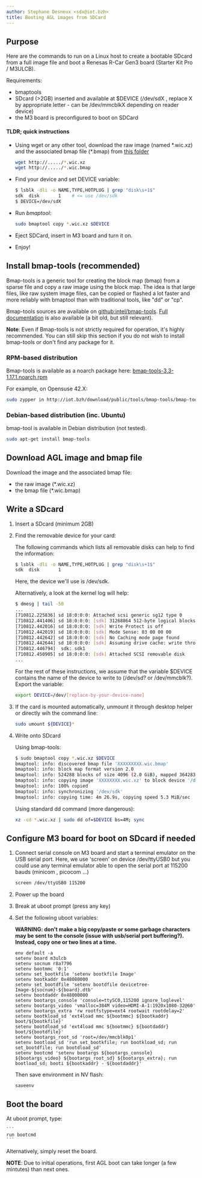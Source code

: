 ```yaml
---
author: Stephane Desneux <sdx@iot.bzh>
title: Booting AGL images from SDCard
---
```


## Purpose

Here are the commands to run on a Linux host to create a bootable SDcard from a full image file and boot a Renesas R-Car Gen3 board (Starter Kit Pro / M3ULCB).

Requirements:

* bmaptools
* SDcard (>2GB) inserted and available at $DEVICE (/dev/sdX , replace X by appropriate letter - can be /dev/mmcblkX depending on reader device)
* the M3 board is preconfigured to boot on SDCard

#### TLDR; quick instructions

* Using wget or any other tool, download the raw image (named \*.wic.xz) and the associated bmap file (\*.bmap) from [this folder](images)
    ```bash
    wget http://...../*.wic.xz
    wget http://...../*.wic.bmap
    ```
* Find your device and set DEVICE variable:
    ```bash
    $ lsblk -dli -o NAME,TYPE,HOTPLUG | grep "disk\s+1$"
    sdk  disk       1    # <= use /dev/sdk
    $ DEVICE=/dev/sdX
    ```
* Run *bmaptool*:

    ```bash
    sudo bmaptool copy *.wic.xz $DEVICE
    ```
* Eject SDCard, insert in M3 board and turn it on.
* Enjoy!

## Install bmap-tools (recommended)

Bmap-tools is a generic tool for creating the block map (bmap) from a sparse file and copy a raw image using the block map. The idea is that large files, like raw system image files, can be copied or flashed a lot faster and more reliably with bmaptool than with traditional tools, like "dd" or "cp".

Bmap-tools sources are available on [github:intel/bmap-tools](https://github.com/intel/bmap-tools).
[Full documentation](https://source.tizen.org/documentation/reference/bmaptool) is also available (a bit old, but still relevant).

**Note**: Even if Bmap-tools is not strictly required for operation, it's highly recommended. You can still skip this section if you do not wish to install bmap-tools or don't find any package for it.

### RPM-based distribution

Bmap-tools is available as a noarch package here: [bmap-tools-3.3-1.17.1.noarch.rpm](http://iot.bzh/download/public/tools/bmap-tools/bmap-tools-3.3-1.17.1.noarch.rpm)

For example, on Opensuse 42.X:

```bash
sudo zypper in http://iot.bzh/download/public/tools/bmap-tools/bmap-tools-3.3-1.17.1.noarch.rpm
```

### Debian-based distribution (inc. Ubuntu)

bmap-tool is available in Debian distribution (not tested).

```bash
sudo apt-get install bmap-tools
```

## Download AGL image and bmap file

Download the image and the associated bmap file:

* the raw image (*.wic.xz)
* the bmap file (*.wic.bmap)

## Write a SDcard

1. Insert a SDcard (minimum 2GB)

2. Find the removable device for your card:

    The following commands which lists all removable disks can help to find the information:

    ```bash
    $ lsblk -dli -o NAME,TYPE,HOTPLUG | grep "disk\s+1$"
    sdk  disk       1
    ```

    Here, the device we'll use is /dev/sdk.

    Alternatively, a look at the kernel log will help:

    ```bash
    $ dmesg | tail -50
    ...
    [710812.225836] sd 18:0:0:0: Attached scsi generic sg12 type 0
    [710812.441406] sd 18:0:0:0: [sdk] 31268864 512-byte logical blocks: (16.0 GB/14.9 GiB)
    [710812.442016] sd 18:0:0:0: [sdk] Write Protect is off
    [710812.442019] sd 18:0:0:0: [sdk] Mode Sense: 03 00 00 00
    [710812.442642] sd 18:0:0:0: [sdk] No Caching mode page found
    [710812.442644] sd 18:0:0:0: [sdk] Assuming drive cache: write through
    [710812.446794]  sdk: sdk1
    [710812.450905] sd 18:0:0:0: [sdk] Attached SCSI removable disk
    ...
    ```

    For the rest of these instructions, we assume that the variable $DEVICE contains the name of the device to write to (/dev/sd? or /dev/mmcblk?). Export the variable:

    ```bash
    export DEVICE=/dev/[replace-by-your-device-name]
    ```

3. If the card is mounted automatically, unmount it through desktop helper or directly wih the command line:

    ```bash
    sudo umount ${DEVICE}*
    ```

4. Write onto SDcard

    Using bmap-tools:

    ```bash
    $ sudo bmaptool copy *.wic.xz $DEVICE
    bmaptool: info: discovered bmap file 'XXXXXXXXX.wic.bmap'
    bmaptool: info: block map format version 2.0
    bmaptool: info: 524288 blocks of size 4096 (2.0 GiB), mapped 364283 blocks (1.4 GiB or 69.5%)
    bmaptool: info: copying image 'XXXXXXXX.wic.xz' to block device '/dev/sdk' using bmap file 'XXXXXXXX.wic.bmap'
    bmaptool: info: 100% copied
    bmaptool: info: synchronizing '/dev/sdk'
    bmaptool: info: copying time: 4m 26.9s, copying speed 5.3 MiB/sec
    ```

    Using standard dd command (more dangerous):

    ```bash
    xz -cd *.wic.xz | sudo dd of=$DEVICE bs=4M; sync
    ```

## Configure M3 board for boot on SDcard if needed

1. Connect serial console on M3 board and start a terminal emulator on the USB serial port.
    Here, we use 'screen' on device /dev/ttyUSB0 but you could use any terminal emulator able to open the serial port at 115200 bauds (minicom , picocom ...)

    ```bash
    screen /dev/ttyUSB0 115200
    ```

2. Power up the board

3. Break at uboot prompt (press any key)

4. Set the following uboot variables:

    **WARNING: don't make a big copy/paste or some garbage characters may be sent to the console (issue with usb/serial port buffering?). Instead, copy one or two lines at a time.**

    ```uboot
    env default -a
    setenv board m3ulcb
    setenv socnum r8a7796
    setenv bootmmc '0:1'
    setenv set_bootkfile 'setenv bootkfile Image'
    setenv bootkaddr 0x48080000
    setenv set_bootdfile 'setenv bootdfile devicetree-Image-${socnum}-${board}.dtb'
    setenv bootdaddr 0x48000000
    setenv bootargs_console 'console=ttySC0,115200 ignore_loglevel'
    setenv bootargs_video 'vmalloc=384M video=HDMI-A-1:1920x1080-32@60'
    setenv bootargs_extra 'rw rootfstype=ext4 rootwait rootdelay=2'
    setenv bootkload_sd 'ext4load mmc ${bootmmc} ${bootkaddr} boot/${bootkfile}'
    setenv bootdload_sd 'ext4load mmc ${bootmmc} ${bootdaddr} boot/${bootdfile}'
    setenv bootargs_root_sd 'root=/dev/mmcblk0p1'
    setenv bootload_sd 'run set_bootkfile; run bootkload_sd; run set_bootdfile; run bootdload_sd'
    setenv bootcmd 'setenv bootargs ${bootargs_console} ${bootargs_video} ${bootargs_root_sd} ${bootargs_extra}; run bootload_sd; booti ${bootkaddr} - ${bootdaddr}'
    ```

    Then save environment in NV flash:

    ```uboot
    saveenv
    ```

## Boot the board

At uboot prompt, type:

    ```
    run bootcmd
    ```

Alternatively, simply reset the board.

**NOTE**: Due to initial operations, first AGL boot can take longer (a few mintutes) than next ones.
